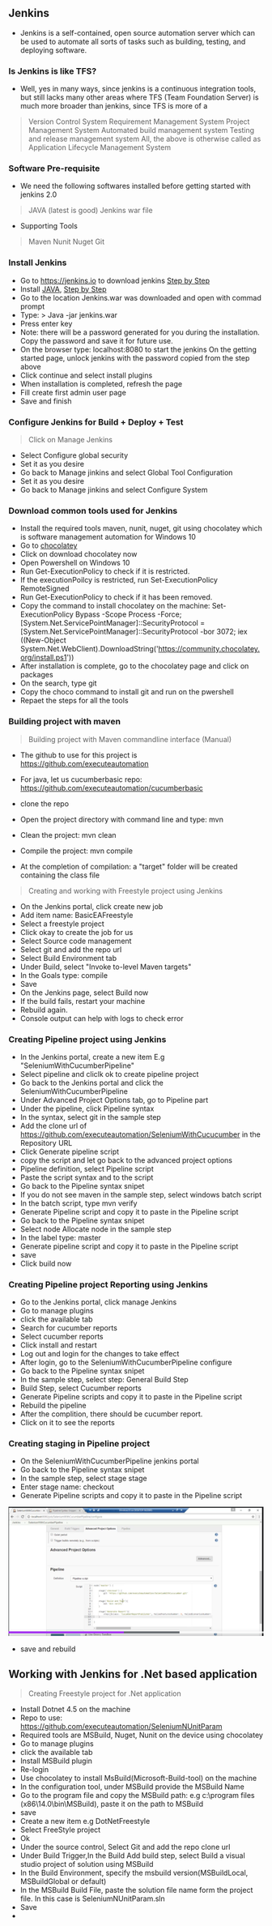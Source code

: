 ## Jenkins
- Jenkins is a self-contained, open source automation server which can be used to automate all sorts of tasks such as building, testing, and deploying software.

### Is Jenkins is like TFS?
- Well, yes in many ways, since jenkins is a continuous integration tools, but still lacks many other areas where TFS (Team Foundation Server) is much more broader than jenkins, since TFS is more of a 
> Version Control System
> Requirement Management System
> Project Management System
> Automated build management system
> Testing and release management system
> All, the above is otherwise called as Application Lifecycle Management System

### Software Pre-requisite

- We need the following softwares installed before getting started with jenkins 2.0
> JAVA (latest is good)
> Jenkins war file
- Supporting Tools
> Maven
> Nunit
> Nuget
> Git

### Install Jenkins
- Go to https://jenkins.io to download jenkins [Step by Step](https://www.jenkins.io/doc/book/installing/)
- Install [JAVA](https://java.com/en/download/windows_manual.jsp), [Step by Step](https://phoenixnap.com/kb/install-java-windows)
- Go to the location Jenkins.war was downloaded and open with commad prompt
- Type: > Java -jar jenkins.war
- Press enter key
- Note: there will be a password generated for you during the installation. Copy the password and save it for future use.
- On the browser type: localhost:8080 to start the jenkins
On the getting started page, unlock jenkins with the password copied from the step above
- Click continue and select install plugins
- When installation is completed, refresh the page
- Fill create first admin user page
- Save and finish

### Configure Jenkins for Build + Deploy + Test
> Click on Manage Jenkins 
- Select Configure global security
- Set it as you desire
- Go back to Manage jinkins and select Global Tool Configuration
- Set it as you desire
- Go back to Manage jinkins and select Configure System

### Download common tools used for Jenkins
- Install the required tools maven, nunit, nuget, git using chocolatey which is software management automation for Windows 10
- Go to [chocolatey](https://chocolatey.org/)
- Click on download chocolatey now
- Open Powershell on Windows 10
- Run Get-ExecutionPolicy to check if it is restricted.
- If the executionPoilcy is restricted, run Set-ExecutionPolicy RemoteSigned
- Run Get-ExecutionPolicy to check if it has been removed.
- Copy the command to install chocolatey on the machine: Set-ExecutionPolicy Bypass -Scope Process -Force; [System.Net.ServicePointManager]::SecurityProtocol = [System.Net.ServicePointManager]::SecurityProtocol -bor 3072; iex ((New-Object System.Net.WebClient).DownloadString('https://community.chocolatey.org/install.ps1'))
- After installation is complete, go to the chocolatey page and click on packages
- On the search, type git
- Copy the choco command to install git and run on the pwershell
- Repaet the steps for all the tools

### Building project with maven

> Building project with Maven commandline interface (Manual)

- The github to use for this project is https://github.com/executeautomation

- For java, let us cucumberbasic repo: https://github.com/executeautomation/cucumberbasic
- clone the repo
- Open the project directory with command line and type: mvn
- Clean the project: mvn clean
- Compile the project: mvn compile
- At the completion of compilation: a "target" folder will be created containing the class file

> Creating and working with Freestyle project using Jenkins
- On the Jenkins portal, click create new job
- Add item name: BasicEAFreestyle
- Select a freestyle project
- Click okay to create the job for us
- Select Source code management
- Select git and add the repo url
- Select Build Environment tab
- Under Build, select "Invoke to-level Maven targets"
- In the Goals type: compile
- Save
- On the Jenkins page, select Build now
- If the build fails, restart your machine
- Rebuild again.
- Console output can help with logs to check error


### Creating Pipeline project using Jenkins
- In the Jenkins portal, create a new item E.g "SeleniumWithCucumberPipeline"
- Select pipeline and cliclk ok to create pipeline project
- Go back to the Jenkins portal and click the SeleniumWithCucumberPipeline
- Under Advanced Project Options tab, go to Pipeline part
- Under the pipeline, click Pipeline syntax
- In the syntax, select git in the sample step
- Add the clone url of https://github.com/executeautomation/SeleniumWithCucucumber in the Repository URL
- Click Generate pipeline script
- copy the script and let go back to the advanced project options
- Pipeline definition, select Pipeline script
- Paste the script syntax and to the script 
- Go back to the Pipeline syntax snipet
- If you do not see maven in the sample step, select windows batch script
- In the batch script, type mvn verify
- Generate Pipeline script and copy it to paste in the Pipeline script
- Go back to the Pipeline syntax snipet
- Select node Allocate node in the sample step
- In the label type: master
- Generate pipeline script and copy it to paste in the Pipeline script
- save
- Click build now

### Creating Pipeline project Reporting using Jenkins
- Go to the Jenkins portal, click manage Jenkins
- Go to manage plugins
- click the available tab
- Search for cucumber reports
- Select cucumber reports
- Click install and restart
- Log out and login for the changes to take effect
- After login, go to the SeleniumWithCucumberPipeline configure
- Go back to the Pipeline syntax snipet
- In the sample step, select step: General Build Step
- Build Step, select Cucumber reports
- Generate Pipeline scripts and copy it to paste in the Pipeline script
- Rebuild the pipeline
- After the complition, there should be cucumber report.
- Click on it to see the reports

### Creating staging in Pipeline project
- On the SeleniumWithCucumberPipeline jenkins portal
- Go back to the Pipeline syntax snipet
- In the sample step, select stage stage
- Enter stage name: checkout
- Generate Pipeline scripts and copy it to paste in the Pipeline script

![](images/jenkins/stage.png)

- save and rebuild

## Working with Jenkins for .Net based application
> Creating Freestyle project for .Net application
- Install Dotnet 4.5 on the machine
- Repo to use: https://github.com/executeautomation/SeleniumNUnitParam
- Required tools are MSBuild, Nuget, Nunit on the device using chocolatey
- Go to manage plugins
- click the available tab
- Install MSBuild plugin
- Re-login
- Use chocolatey to install MsBuild(Microsoft-Build-tool) on the machine
- In the configuration tool, under MSBuild provide the MSBuild Name
- Go to the program file and copy the MSBuild path: e.g c:\program files (x86\14.0\bin\MSBuild), paste it on the path to MSBuild
- save
- Create a new item e.g DotNetFreestyle
- Select FreeStyle project
- Ok
- Under the source control, Select Git and add the repo clone url
- Under Build Trigger,In the Build Add build step, select Build a visual studio project of solution using MSBuild
- In the Build Environment, specify the msbuild version(MSBuildLocal, MSBuildGlobal or default)
- In the MSBuild Build File, paste the solution file name form the project file. In this case is SeleniumNUnitParam.sln
- Save
-

